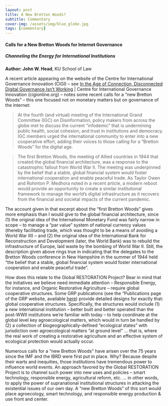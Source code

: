 ```yaml
---
layout: post
title: A New Bretton Woods?
subtitle: Commentary
cover-img: /assets/img/blue_globe.jpg
tags: [commentary]
---
```


#### Calls for a New Bretton Woods for Internet Governance
##### Channeling the Energy for International Institutions

**Author: John W. Head**, KU School of Law

A recent article appearing on the website of the Centre for International Governance Innovation (CIGI) – see [In the Age of Connection, Disconnected Digital Governance Isn’t Working](https://www.cigionline.org/articles/age-connection-disconnected-digital-governance-isnt-working) | Centre for International Governance Innovation (cigionline.org) – notes some recent calls for a “new Bretton Woods” – this one focused not on monetary matters but on governance of the internet:
>At the fourth (and virtual) meeting of the International Grand Committee (IGC) on Disinformation, policy makers from across the globe met to discuss the current “infodemic” that is undermining public health, social cohesion, and trust in institutions and democracy. IGC members urged the international community to enter into a new cooperative effort, adding their voices to those calling for a “Bretton Woods” for the digital age.

>The first Bretton Woods, the meeting of Allied countries in 1944 that created the global financial architecture, was a response to the catastrophic fallout from World War II. The meeting was underpinned by the belief that a stable, global financial system would foster international cooperation and enable peaceful trade. As Taylor Owen and Rohinton P. Medhora noted in a recent article, a modern reboot would provide an opportunity to create a similar institutional framework to manage the world’s digital infrastructure as it recovers from the financial and societal impacts of the current pandemic.

The account given in that excerpt about the “first Bretton Woods” gives more emphasis than I would give to the global financial architecture, since (1) the original idea of the International Monetary Fund was fairly narrow in scope – to manage a “par value” system of national currency values (thereby facilitating trade, which was thought to be a means of avoiding a World War III) – and (2) the original idea of the International Bank for Reconstruction and Development (later, the World Bank) was to rebuild the infrastructure of Europe, laid waste by the bombing of World War II.  Still, the description given above rings true in indicating that the delegates to the Bretton Woods conference in New Hampshire in the summer of 1944 held “the belief that a stable, global financial system would foster international cooperation and enable peaceful trade”.  

How does this relate to the Global RESTORATION Project?  Bear in mind that the initiatives we believe need immediate attention – Responsible Energy, for instance, and Organic Restorative Agriculture – require global cooperative structures.  Some GRP publications (see the “Publications page of the GRP website, available [here](https://globalrestorationproject.github.io/publications/)) provide detailed designs for exactly that:  global cooperative structures.  Specifically, the structures would include (1) a new international institution – better built and better operated than the post-WWII institutions we’re familiar with today – to help coordinate at the global level key agroecological matters, which would in turn be handled by (2) a collection of biogeographically-defined “ecological states” with jurisdiction over agroecological matters “at ground level” … that is, where the real work of creating a restorative agriculture and an effective system of ecological protection would actually occur. 

Numerous calls for a “new Bretton Woods” have arisen over the 75 years since the IMF and the IBRD were first put in place.  Why?  Because despite their warts and inequities, those institutions have tremendous power to influence world events.  An approach favored by the Global RESTORATION Project is to channel such power into new uses and policies – smart technology, responsible energy, agricultural reform, etc. … in other words, to apply the power of supranational institutional structures in attacking the existential issues of our own day.  A “new Bretton Woods” of this sort would place agroecology, smart technology, and responsible energy production & use front and center.  
